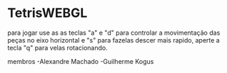 # TetrisWEBGL

para jogar use as as teclas "a" e "d" para controlar a movimentação das peças no eixo horizontal e "s" para fazelas descer mais rapido, aperte a tecla "q" para velas rotacionando.

membros
-Alexandre Machado
-Guilherme Kogus